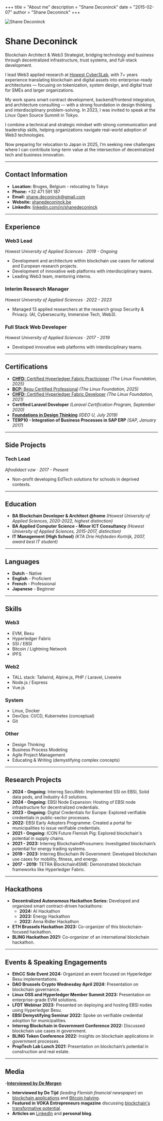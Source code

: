 +++ 
title = "About me" 
description = "Shane Deconinck" 
date = "2015-02-07" 
author = "Shane Deconinck" 
+++

![Shane Deconinck](/images/shanedeconinck.jpeg)

# Shane Deconinck

Blockchain Architect & Web3 Strategist, bridging technology and business through decentralized infrastructure, trust systems, and full-stack development.

I lead Web3 applied research at [Howest Cyber3Lab](https://www.cyber3lab.be), with 7+ years experience translating blockchain and digital assets into enterprise-ready architectures — focusing on tokenization, system design, and digital trust for SMEs and larger organizations.

My work spans smart contract development, backend/frontend integration, and architecture consulting — with a strong foundation in design thinking and interdisciplinary problem-solving. In 2023, I was invited to speak at the Linux Open Source Summit in Tokyo.

I combine a technical and strategic mindset with strong communication and leadership skills, helping organizations navigate real-world adoption of Web3 technologies.

Now preparing for relocation to Japan in 2025, I’m seeking new challenges where I can contribute long-term value at the intersection of decentralized tech and business innovation.

---

## Contact Information
- **Location:** Bruges, Belgium - relocating to Tokyo  
- **Phone:** +32 471 591 187  
- **Email:** shane.deconinck@gmail.com  
- **Website:** [shanedeconinck.be](https://shanedeconinck.be)  
- **LinkedIn:** [linkedin.com/in/shanedeconinck](https://linkedin.com/in/shanedeconinck)  

---

## Experience

### **Web3 Lead**  
*Howest University of Applied Sciences · 2019 - Ongoing*  
- Development and architecture within blockchain use cases for national and European research projects.
- Development of innovative web platforms with interdisciplinary teams.
- Leading Web3 team, mentoring interns.

### **Interim Research Manager**  
*Howest University of Applied Sciences · 2022 - 2023*  
- Managed 13 applied researchers at the research group Security & Privacy. (AI, Cybersecurity, Immersive Tech, Web3).

### **Full Stack Web Developer**  
*Howest University of Applied Sciences · 2017 - 2019*  
- Developed innovative web platforms with interdisciplinary teams.

---

## Certifications
- [**CHFD:** Certified Hyperledger Fabric Practicioner](https://www.credly.com/badges/c2d9348e-17a8-4ee1-b907-1b83b9d9e0be/linked_in_profile) *(The Linux Foundation, 2025)*
- [**BCP:** Besu Certified Professional](https://www.credly.com/badges/5573d101-e6a9-45a0-9264-5e57136c5401/linked_in_profile) *(The Linux Foundation, 2025)*
- [**CHFD:** Certified Hyperledger Fabric Developer](https://www.credly.com/badges/ac01ca73-f2b4-499b-a29a-c5db50c454df?source=linked_in_profile) *(The Linux Foundation, 2021)*
- **Certified Laravel Developer** *(Laravel Certification Program, September 2020)*
- [**Foundations in Design Thinking**](https://www.credential.net/m4qpwrct#acc.aRO3ZntK) *(IDEO U, July 2019)*
- **TERP10 - Integration of Business Processes in SAP ERP** *(SAP, January 2017)*

---

## Side Projects

### **Tech Lead**  
*Afrodidact vzw · 2017 - Present*  
- Non-profit developing EdTech solutions for schools in deprived contexts.

---

## Education

- **BA Blockchain Developer & Architect @home** *(Howest University of Applied Sciences, 2020-2022, highest distinction)*
- **BA Applied Computer Science - Minor ICT Consultancy** *(Howest University of Applied Sciences, 2015-2017, distinction)*
- **IT Management (High School)** *(KTA Drie Hofsteden Kortrijk, 2007, award best IT student)*

---

## Languages
- **Dutch** - Native
- **English** - Proficient
- **French** - Professional
- **Japanese** - Beginner

---

## Skills

### **Web3**
- EVM, Besu
- Hyperledger Fabric
- SSI / EBSI
- Bitcoin / Lightning Network
- IPFS

### **Web2**
- TALL stack: Tailwind, Alpine.js, PHP / Laravel, Livewire
- Node.js / Express
- Vue.js

### **System**
- Linux, Docker
- DevOps: CI/CD, Kubernetes (conceptual)
- Git

### **Other**
- Design Thinking
- Business Process Modeling
- Agile Project Management
- Educating & Writing (demystifying complex concepts)

---

## Research Projects

- **2024 - Ongoing:** Interreg SecuWeb: Implemented SSI on EBSI, Solid data pods, and Industry 4.0 solutions.
- **2024 - Ongoing:** EBSI Node Expansion: Hosting of EBSI node infrastructure for decentralized credentials.
- **2023 - Ongoing:** Digital Credentials for Europe: Explored verifiable credentials in public-sector processes.
- **2022:** EBSI Early Adopters Programme: Created a portal for municipalities to issue verifiable credentials.
- **2021 - Ongoing:** ICON Future Flemish Pig: Explored blockchain's potential in supply chains.
- **2021 - 2023:** Interreg Blockchain4Prosumers: Investigated blockchain’s potential for energy trading systems.
- **2019 - 2023:** Interreg Blockchain IN Government: Developed blockchain use cases for mobility, fitness, and energy.
- **2017 - 2019:** TETRA Blockchain4SME: Demonstrated blockchain frameworks like Hyperledger Fabric.

---

## Hackathons

- **Decentralized Autonomous Hackathon Series:** Developed and organized smart contract-driven hackathons:
  - **2024:** AI Hackathon
  - **2023:** Energy Hackathon
  - **2022:** Anna Ridler Hackathon
- **ETH Brussels Hackathon 2023:** Co-organizer of this blockchain-focused hackathon.
- **BLING Hackathon 2021:** Co-organizer of an international blockchain hackathon.

---

## Events & Speaking Engagements

- **EthCC Side Event 2024:** Organized an event focused on Hyperledger Besu implementations.
- **DAO Brussels Crypto Wednesday April 2024:** Presentation on blockchain governance.
- **Linux OSS and Hyperledger Member Summit 2023:** Presentation on enterprise-grade EVM solutions.
- **LFDT Webinar 2023:** Presented on deploying and hosting EBSI nodes using Hyperledger Besu.
- **EBSI Demystifying Seminar 2022:** Spoke on verifiable credential adoption for municipalities.
- **Interreg Blockchain in Government Conference 2022:** Discussed blockchain use cases in government.
- **BLING Token Conference 2022:** Insights on blockchain applications in government processes.
- **PropTech Lab Lunch 2021:** Presentation on blockchain’s potential in construction and real estate.

---

## Media

-[**Interviewed by De Morgen**](https://www.demorgen.be/nieuws/de-cryptowinter-moet-nog-komen-trump-geeft-bitcoin-en-co-een-boost~b0c48fe5/)
- **Interviewed by De Tijd** *(leading Flemish financial newspaper)* on [blockchain applications](https://www.tijd.be/dossiers/de-vooruitblik/hoe-blockchain-en-het-metaversum-een-nieuwe-economie-laten-groeien/10356199.html) and [Bitcoin halving](https://www.tijd.be/markten-live/nieuws/algemeen/de-halvering-van-bitcoin-meer-pr-event-dan-prijsimpuls/10539880.html).
- **Featured in VOKA Entrepreneurs magazine** discussing [blockchain's transformative potential](https://www.voka.be/publicaties/west-vlaanderen-ondernemers-2022-4).
- **Articles on** [LinkedIn](https://linkedin.com/in/shanedeconinck) and **personal blog**.

